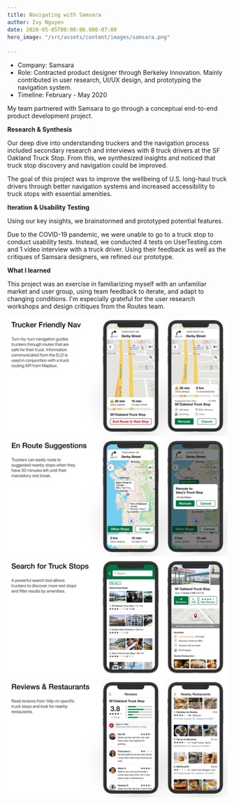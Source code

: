```yaml
---
title: Navigating with Samsara
author: Ivy Nguyen
date: 2020-05-05T00:00:00.000-07:00
hero_image: "/src/assets/content/images/samsara.png"

---
```

* Company: Samsara
* Role: Contracted product designer through Berkeley Innovation. Mainly contributed in user research, UI/UX design, and prototyping the navigation system.
* Timeline: February - May 2020

My team partnered with Samsara to go through a conceptual end-to-end product development project. 

**Research & Synthesis**

Our deep dive into understanding truckers and the navigation process included secondary research and interviews with 8 truck drivers at the SF Oakland Truck Stop. From this, we synthesized insights and noticed that truck stop discovery and navigation could be improved.

The goal of this project was to improve the wellbeing of U.S. long-haul truck drivers through better navigation systems and increased accessibility to truck stops with essential amenities.

**Iteration & Usability Testing**

Using our key insights, we brainstormed and prototyped potential features.

Due to the COVID-19 pandemic, we were unable to go to a truck stop to conduct usability tests. Instead, we conducted 4 tests on UserTesting.com and 1 video interview with a truck driver. Using their feedback as well as the critiques of Samsara designers, we refined our prototype.

**What I learned**

This project was an exercise in familiarizing myself with an unfamiliar market and user group, using team feedback to iterate, and adapt to changing conditions. I'm especially grateful for the user research workshops and design critiques from the Routes team.

![](/src/assets/content/images/samsara1.png)![](/src/assets/content/images/samsara2.png)![](/src/assets/content/images/samsara3.png)![](/src/assets/content/images/samsara4.png)